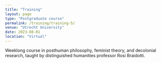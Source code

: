 ```yaml
---
title: "Training"
layout: page
type: "Postgraduate course"
permalink: /training/training-5/
venue: "Utrecht University"
date: 2023-08-01
location: "Virtual"
---
```


Weeklong course in posthuman philosophy, feminist theory, and decolonial research, taught by distinguished humanities professor Rosi Braidotti.
